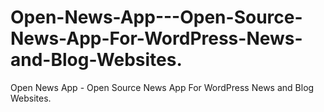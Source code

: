 # Open-News-App---Open-Source-News-App-For-WordPress-News-and-Blog-Websites.
Open News App - Open Source News App For WordPress News and Blog Websites.
